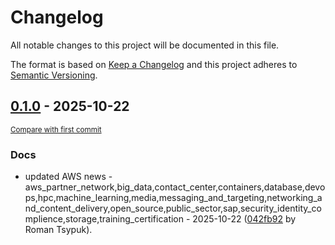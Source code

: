 # Changelog

All notable changes to this project will be documented in this file.

The format is based on [Keep a Changelog](http://keepachangelog.com/en/1.0.0/)
and this project adheres to [Semantic Versioning](http://semver.org/spec/v2.0.0.html).

<!-- insertion marker -->
## [0.1.0](https://github.com/tsypuk/aws-news/releases/tag/ver-2025-10-220.1.0) - 2025-10-22

<small>[Compare with first commit](https://github.com/tsypuk/aws-news/compare/cbb0bb8bd6acae341648a667d39b8b1e807d8982...ver-2025-10-22)</small>

### Docs

- updated AWS news - aws_partner_network,big_data,contact_center,containers,database,devops,hpc,machine_learning,media,messaging_and_targeting,networking_and_content_delivery,open_source,public_sector,sap,security_identity_complience,storage,training_certification - 2025-10-22 ([042fb92](https://github.com/tsypuk/aws-news/commit/042fb92a0b144c52e57f22eaec6030ac78a2dbea) by Roman Tsypuk).

